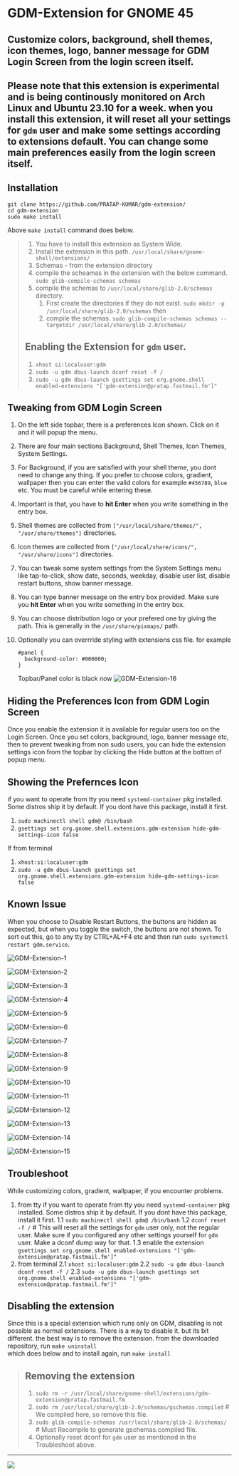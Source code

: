 # GDM-Extension for GNOME 45

## Customize colors, background, shell themes, icon themes, logo, banner message for GDM Login Screen from the login screen itself.

## Please note that this extension is experimental and is being continously monitored on Arch Linux and Ubuntu 23.10 for a week. when you install this extension, it will reset all your settings for `gdm` user and make some settings according to extensions default. You can change some main preferences easily from the login screen itself.

## Installation
```
git clone https://github.com/PRATAP-KUMAR/gdm-extension/
cd gdm-extension
sudo make install
```
Above `make install` command does below.
> 1. You have to install this extension as System Wide.
> 2. Install the extension in this path. `/usr/local/share/gnome-shell/extensions/`
> 3. Schemas - from the extension directory
>   1. compile the scheamas in the extension with the below command.
>   `sudo glib-compile-schemas schemas`
>   2. compile the schemas to `/usr/local/share/glib-2.0/schemas` directory.
>      1. First create the directories if they do not exist.
>     `sudo mkdir -p /usr/local/share/glib-2.0/schemas` then
>      2. compile the schemas.
>      `sudo glib-compile-schemas schemas --targetdir /usr/local/share/glib-2.0/schemas/`
>
> ## Enabling the Extension for `gdm` user.
> 1. `xhost si:localuser:gdm`
> 2. `sudo -u gdm dbus-launch dconf reset -f /`
> 3. `sudo -u gdm dbus-launch gsettings set org.gnome.shell enabled-extensions "['gdm-extension@pratap.fastmail.fm']"`

## Tweaking from GDM Login Screen
1. On the left side topbar, there is a preferences Icon shown. Click on it and it will popup the menu.
2. There are four main sections Background, Shell Themes, Icon Themes, System Settings.
3. For Background, if you are satisfied with your shell theme, you dont need to change any thing. If you prefer to choose
   colors, gradient, wallpaper then you can enter the valid colors for example `#456789`, `blue` etc. You must be careful
   while entering these.
4. Important is that, you have to **hit Enter** when you write something in the entry box.
5. Shell themes are collected from `["/usr/local/share/themes/", "/usr/share/themes"]` directories.
6. Icon themes are collected from `["/usr/local/share/icons/", "/usr/share/icons"]` directories.
7. You can tweak some system settings from the System Settings menu like tap-to-click, show date, seconds, weekday,
   disable user list, disable restart buttons, show banner message.
8. You can type banner message on the entry box provided. Make sure you **hit Enter** when you write something in the entry box.
9. You can choose distribution logo or your prefered one by giving the path. This is generally in the `/usr/share/pixmaps/` path.
10. Optionally you can overrride styling with extensions css file. for example
    ```
    #panel {
      background-color: #000000;
    }
    ```

    Topbar/Panel color is black now
    ![GDM-Extension-16](https://github.com/PRATAP-KUMAR/gdm-extension/assets/40719899/fa87d7ef-bb1a-47f1-a903-0e3f62aa1dcf)

## Hiding the Preferences Icon from GDM Login Screen
Once you enable the extension it is available for regular users too on the Login Screen.
Once you set colors, background, logo, banner message etc, then to prevent tweaking from non sudo users,
you can hide the extension settings icon from the topbar by clicking the Hide button at the bottom of popup menu.

## Showing the Prefernces Icon
if you want to operate from tty you need `systemd-container` pkg installed.
Some distros ship it by default. If you dont have this package, install it first.
1. `sudo machinectl shell gdm@ /bin/bash`
2. `gsettings set org.gnome.shell.extensions.gdm-extension hide-gdm-settings-icon false`

If from terminal
1. `xhost:si:localuser:gdm`
2. `sudo -u gdm dbus-launch gsettings set org.gnome.shell.extensions.gdm-extension hide-gdm-settings-icon false`

## Known Issue
When you choose to Disable Restart Buttons, the buttons are hidden as expected, but when you toggle the switch, the buttons
are not shown. To sort out this, go to any tty by CTRL+AL+F4 etc and then run `sudo systemctl restart gdm.service`.

![GDM-Extension-1](https://github.com/PRATAP-KUMAR/gdm-extension/assets/40719899/b3e815c8-803b-4dd7-8ade-74876e5d2669)

![GDM-Extension-2](https://github.com/PRATAP-KUMAR/gdm-extension/assets/40719899/877c1606-68d6-42b5-850a-257371dc9486)

![GDM-Extension-3](https://github.com/PRATAP-KUMAR/gdm-extension/assets/40719899/ce22896b-8faa-42a2-a27a-d52c7c6366e3)

![GDM-Extension-4](https://github.com/PRATAP-KUMAR/gdm-extension/assets/40719899/e03ec12e-59d3-4f2a-8d2c-6b246c1f2dbf)

![GDM-Extension-5](https://github.com/PRATAP-KUMAR/gdm-extension/assets/40719899/09ed0202-6f23-4677-a84b-adb4c69ea349)

![GDM-Extension-6](https://github.com/PRATAP-KUMAR/gdm-extension/assets/40719899/bf3ade6c-0538-4530-879c-9b2d3004f7eb)

![GDM-Extension-7](https://github.com/PRATAP-KUMAR/gdm-extension/assets/40719899/01954bd5-992c-42b5-ad4e-210fe18f14dd)

![GDM-Extension-8](https://github.com/PRATAP-KUMAR/gdm-extension/assets/40719899/aaef329d-13b8-4948-a2f2-2b0e1e3e7fa1)

![GDM-Extension-9](https://github.com/PRATAP-KUMAR/gdm-extension/assets/40719899/0160c263-08e9-4cc9-988f-5375deeb025d)

![GDM-Extension-10](https://github.com/PRATAP-KUMAR/gdm-extension/assets/40719899/8f21a9d8-88a2-4969-9b06-146817cc6dc2)

![GDM-Extension-11](https://github.com/PRATAP-KUMAR/gdm-extension/assets/40719899/11154dff-627f-4b38-afc3-5a4a4e17885e)

![GDM-Extension-12](https://github.com/PRATAP-KUMAR/gdm-extension/assets/40719899/9eddae24-6bee-4586-82d4-841b16e878f2)

![GDM-Extension-13](https://github.com/PRATAP-KUMAR/gdm-extension/assets/40719899/be5914c4-a0cc-451a-b819-c143565b070d)

![GDM-Extension-14](https://github.com/PRATAP-KUMAR/gdm-extension/assets/40719899/47ba48e8-c19f-4d2d-b3b1-48b574551931)

![GDM-Extension-15](https://github.com/PRATAP-KUMAR/gdm-extension/assets/40719899/c4930830-a148-45ac-b5e3-a137aebef522)

## Troubleshoot
While customizing colors, gradient, wallpaper, if you encounter problems.
1. from tty
if you want to operate from tty you need `systemd-container` pkg installed.
Some distros ship it by default. If you dont have this package, install it first.
   1.1 `sudo machinectl shell gdm@ /bin/bash`
   1.2 `dconf reset -f /` # This will reset all the settings for `gdm` user only, not the regular user.
   Make sure if you configured any other settings yourself for `gdm` user. Make a dconf dump way for that.
   1.3 enable the extension `gsettings set org.gnome.shell enabled-extensions "['gdm-extension@pratap.fastmail.fm']"`
2. from terminal
   2.1 `xhost si:localuser:gdm`
   2.2 `sudo -u gdm dbus-launch dconf reset -f /`
   2.3 `sudo -u gdm dbus-launch gsettings set org.gnome.shell enabled-extensions "['gdm-extension@pratap.fastmail.fm']"`

## Disabling the extension
Since this is a special extension which runs only on GDM, disabling is not possible as normal extensions. There is a way to disable it. but its bit different.
the best way is to remove the extension. from the downloaded repository, run
`make uninstall`  
which does below and to install again, run `make install`

> ## Removing the extension
> 1. `sudo rm -r /usr/local/share/gnome-shell/extensions/gdm-extension@pratap.fastmail.fm`
> 2. `sudo rm /usr/local/share/glib-2.0/schemas/gschemas.compiled` # We compiled here, so remove this file.
> 3. `sudo glib-compile-schemas /usr/local/share/glib-2.0/schemas/` # Must Recompile to generate gschemas.compiled file.
> 4. Optionally reset dconf for `gdm` user as mentioned in the Troubleshoot above.

<hr/>

<a href="https://www.buymeacoffee.com/pratappanabaka"><img src="https://img.buymeacoffee.com/button-api/?text=Buy me a coffee&emoji=☕&slug=pratappanabaka&button_colour=FFDD00&font_colour=000000&font_family=Cookie&outline_colour=000000&coffee_colour=ffffff" /></a>
